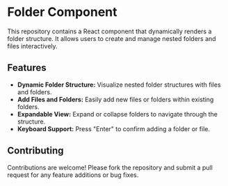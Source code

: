 # Folder Component

This repository contains a React component that dynamically renders a folder structure. It allows users to create and manage nested folders and files interactively.

## Features

- **Dynamic Folder Structure:** Visualize nested folder structures with files and folders.
- **Add Files and Folders:** Easily add new files or folders within existing folders.
- **Expandable View:** Expand or collapse folders to navigate through the structure.
- **Keyboard Support:** Press "Enter" to confirm adding a folder or file.


## Contributing
Contributions are welcome! Please fork the repository and submit a pull request for any feature additions or bug fixes. 


